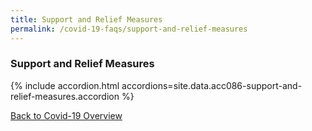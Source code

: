 ```yaml
---
title: Support and Relief Measures
permalink: /covid-19-faqs/support-and-relief-measures
---
```


### Support and Relief Measures

{% include accordion.html accordions=site.data.acc086-support-and-relief-measures.accordion %}

[Back to Covid-19 Overview](/covid/)